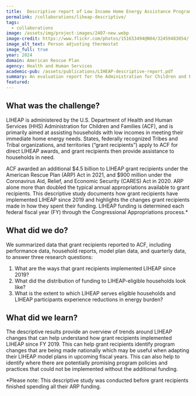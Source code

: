 ```yaml
---
title:  Descriptive report of Low Income Home Energy Assistance Program changes with the introduction of the American Rescue Plan
permalink: /collaborations/liheap-descriptive/
tags:
  - collaborations
image: /assets/img/project-images/2407-new.webp
image-credit: https://www.flickr.com/photos/151653494@N04/32459483054/
image_alt_text: Person adjusting thermostat
image_full: true
year: 2024
domain: American Rescue Plan
agency: Health and Human Services
academic-pub: /assets/publications/LIHEAP-descriptive-report.pdf
summary: An evaluation report for the Administration for Children and Families (ACF), Department of Health and Human Services (HHS)
featured: 
---
```

## What was the challenge? 
LIHEAP is administered by the U.S. Department of Health and Human Services (HHS) Administration for Children and Families (ACF), and is primarily aimed at assisting households with low incomes in meeting their immediate home energy needs. States, federally recognized Tribes and Tribal organizations, and territories (“grant recipients”) apply to ACF for direct LIHEAP awards, and grant recipients then provide assistance to households in need.

ACF awarded an additional $4.5 billion to LIHEAP grant recipients under the American Rescue Plan (ARP) Act in 2021, and $900 million under the Coronavirus Aid, Relief, and Economic Security (CARES) Act in 2020. ARP alone more than doubled the typical annual appropriations available to grant recipients. This descriptive study documents how grant recipients have implemented LIHEAP since 2019 and highlights the changes grant recipients made in how they spent their funding. LIHEAP funding is determined each federal fiscal year (FY) through the Congressional Appropriations process.*

## What did we do? 
We summarized data that grant recipients reported to ACF, including performance data, household reports, model plan data, and quarterly data, to answer three research questions:
1. What are the ways that grant recipients implemented LIHEAP since 2019?
2. What did the distribution of funding to LIHEAP-eligible households look like?
3. What is the extent to which LIHEAP serves eligible households and LIHEAP participants
experience reductions in energy burden?

## What did we learn?
The descriptive results provide an overview of trends around LIHEAP changes that can help understand how grant recipients implemented LIHEAP since FY 2019. This can help grant recipients identify program changes that are being made nationally which may be useful when adapting their LIHEAP model plans in upcoming fiscal years. This can also help to identify where there are potentially promising program policies and practices that could not be implemented without the additional funding.

*Please note: This descriptive study was conducted before grant recipients finished spending all their ARP funding.
